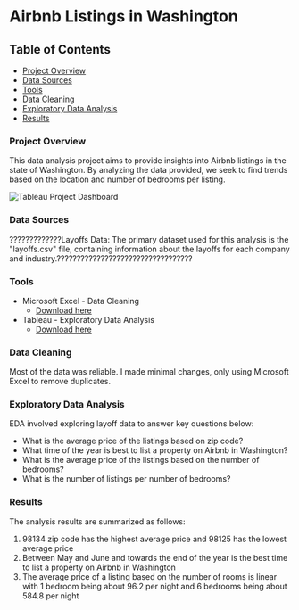 # Airbnb Listings in Washington

## Table of Contents

- [Project Overview](#project-overview)
- [Data Sources](#data-sources)
- [Tools](#tools)
- [Data Cleaning](#data-cleaning)
- [Exploratory Data Analysis](#exploratory-data-analysis)
- [Results](#results)

### Project Overview

This data analysis project aims to provide insights into Airbnb listings in the state of Washington.
By analyzing the data provided, we seek to find trends based on the location and number of bedrooms per listing.

![Tableau Project Dashboard](https://github.com/user-attachments/assets/8b19b7d8-33e0-4fd0-b9cc-c0e5ce02aabe)

### Data Sources
?????????????Layoffs Data: The primary dataset used for this analysis is the "layoffs.csv" file, containing information
about the layoffs for each company and industry.??????????????????????????????????

### Tools

- Microsoft Excel - Data Cleaning
  - [Download here](https://www.microsoft.com/en-us/microsoft-365/excel)
- Tableau - Exploratory Data Analysis
  - [Download here](https://www.tableau.com/products/public/download)

### Data Cleaning

Most of the data was reliable. 
I made minimal changes, only using Microsoft Excel to remove duplicates.

### Exploratory Data Analysis

EDA involved exploring layoff data to answer key questions below:

- What is the average price of the listings based on zip code?
- What time of the year is best to list a property on Airbnb in Washington?
- What is the average price of the listings based on the number of bedrooms?
- What is the number of listings per number of bedrooms?

### Results

The analysis results are summarized as follows:
1. 98134 zip code has the highest average price and 98125 has the lowest average price
2. Between May and June and towards the end of the year is the best time to list a property on Airbnb in Washington
3. The average price of a listing based on the number of rooms is linear with 1 bedroom being about 96.2 per night
   and 6 bedrooms being about 584.8 per night
